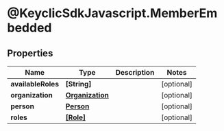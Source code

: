 # @KeyclicSdkJavascript.MemberEmbedded

## Properties
Name | Type | Description | Notes
------------ | ------------- | ------------- | -------------
**availableRoles** | **[String]** |  | [optional] 
**organization** | [**Organization**](Organization.md) |  | [optional] 
**person** | [**Person**](Person.md) |  | [optional] 
**roles** | [**[Role]**](Role.md) |  | [optional] 


